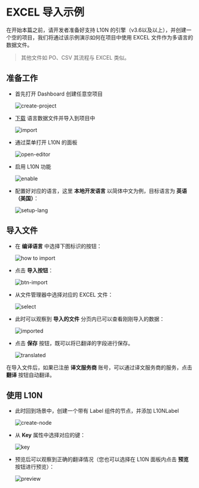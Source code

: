 # EXCEL 导入示例

在开始本篇之前，请开发者准备好支持 L10N 的引擎（v3.6以及以上），并创建一个空的项目，我们将通过该示例演示如何在项目中使用 EXCEL 文件作为多语言的数据文件。

> 其他文件如 PO、CSV 其流程与 EXCEL 类似。

## 准备工作

- 首先打开 Dashboard 创建任意空项目

    ![create-project](example-excel/create-project.png)

- [下载](example-excel/en-US.xlsx) 语言数据文件并导入到项目中

    ![import](example-excel/import-execel.png)

- 通过菜单打开 L10N 的面板

    ![open-editor](example-excel/open-editor.png)

- 启用 L10N 功能

    ![enable](example-excel/enable-l10n.png)

- 配置好对应的语言，这里 **本地开发语言** 以简体中文为例，目标语言为 **英语（美国）**：

    ![setup-lang](example-excel/setup-lang.png)

## 导入文件

- 在 **编译语言** 中选择下图标识的按钮：

    ![how to import](example-excel/import-data-file.png)

- 点击 **导入按钮**：

    ![btn-import](example-excel/btn-import.png)

- 从文件管理器中选择对应的 EXCEL 文件：

    ![select](example-excel/select-execel.png)

- 此时可以观察到 **导入的文件** 分页内已可以查看刚刚导入的数据：

    ![imported](example-excel/imported-files.png)

- 点击 **保存** 按钮，既可以将已翻译的字段进行保存。

    ![translated](example-excel/translated.png)

在导入文件后，如果已注册 **译文服务商** 账号，可以通过译文服务商的服务，点击 **翻译** 按钮自动翻译。

## 使用 L10N

- 此时回到场景中，创建一个带有 Label 组件的节点，并添加 L10NLabel

    ![create-node](example-excel/create-node.png)

- 从 **Key** 属性中选择对应的键：

    ![key](l10nlabel/select-key.png)

- 预览后可以观察到正确的翻译情况（您也可以选择在 L10N 面板内点击 **预览** 按钮进行预览）：

    ![preview](example-excel/preview.png)
